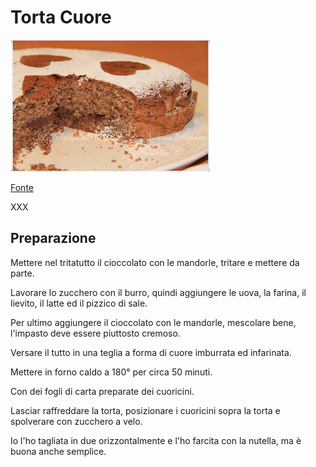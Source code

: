 # Torta Cuore

![Torta Cuore](/immagini/torta-cuore.jpg)

[Fonte](http://lesempliciricettedinonnapapera.blogspot.it/2012/02/torta-cuore.html)

XXX

## Preparazione

Mettere nel tritatutto il cioccolato con le mandorle, tritare e mettere da parte.

Lavorare lo zucchero con il burro, quindi aggiungere le uova, la farina, il lievito, il latte ed il pizzico di sale.

Per ultimo aggiungere il cioccolato con le mandorle, mescolare bene, l'impasto deve essere piuttosto cremoso.

Versare il tutto in una teglia a forma di cuore imburrata ed infarinata.

Mettere in forno caldo a 180° per circa 50 minuti.

Con dei fogli di carta preparate dei cuoricini.

Lasciar raffreddare la torta, posizionare i cuoricini sopra la torta e spolverare con zucchero a velo.

Io l'ho tagliata in due orizzontalmente e l'ho farcita con la nutella, ma è buona anche semplice.
